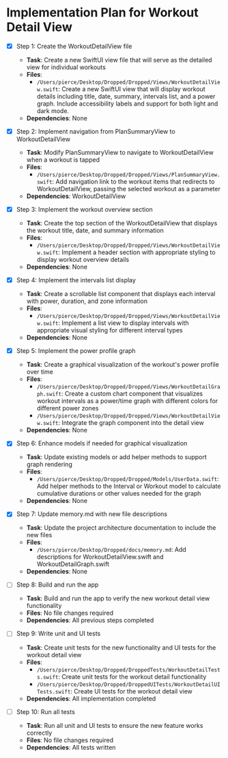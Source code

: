 # Implementation Plan for Workout Detail View

- [x] Step 1: Create the WorkoutDetailView file
  - **Task**: Create a new SwiftUI view file that will serve as the detailed view for individual workouts
  - **Files**:
    - `/Users/pierce/Desktop/Dropped/Dropped/Views/WorkoutDetailView.swift`: Create a new SwiftUI view that will display workout details including title, date, summary, intervals list, and a power graph. Include accessibility labels and support for both light and dark mode.
  - **Dependencies**: None

- [x] Step 2: Implement navigation from PlanSummaryView to WorkoutDetailView
  - **Task**: Modify PlanSummaryView to navigate to WorkoutDetailView when a workout is tapped
  - **Files**:
    - `/Users/pierce/Desktop/Dropped/Dropped/Views/PlanSummaryView.swift`: Add navigation link to the workout items that redirects to WorkoutDetailView, passing the selected workout as a parameter
  - **Dependencies**: WorkoutDetailView

- [x] Step 3: Implement the workout overview section
  - **Task**: Create the top section of the WorkoutDetailView that displays the workout title, date, and summary information
  - **Files**:
    - `/Users/pierce/Desktop/Dropped/Dropped/Views/WorkoutDetailView.swift`: Implement a header section with appropriate styling to display workout overview details
  - **Dependencies**: None

- [x] Step 4: Implement the intervals list display
  - **Task**: Create a scrollable list component that displays each interval with power, duration, and zone information
  - **Files**:
    - `/Users/pierce/Desktop/Dropped/Dropped/Views/WorkoutDetailView.swift`: Implement a list view to display intervals with appropriate visual styling for different interval types
  - **Dependencies**: None

- [x] Step 5: Implement the power profile graph
  - **Task**: Create a graphical visualization of the workout's power profile over time
  - **Files**:
    - `/Users/pierce/Desktop/Dropped/Dropped/Views/WorkoutDetailGraph.swift`: Create a custom chart component that visualizes workout intervals as a power/time graph with different colors for different power zones
    - `/Users/pierce/Desktop/Dropped/Dropped/Views/WorkoutDetailView.swift`: Integrate the graph component into the detail view
  - **Dependencies**: None

- [x] Step 6: Enhance models if needed for graphical visualization
  - **Task**: Update existing models or add helper methods to support graph rendering
  - **Files**:
    - `/Users/pierce/Desktop/Dropped/Dropped/Models/UserData.swift`: Add helper methods to the Interval or Workout model to calculate cumulative durations or other values needed for the graph
  - **Dependencies**: None

- [x] Step 7: Update memory.md with new file descriptions
  - **Task**: Update the project architecture documentation to include the new files
  - **Files**:
    - `/Users/pierce/Desktop/Dropped/docs/memory.md`: Add descriptions for WorkoutDetailView.swift and WorkoutDetailGraph.swift
  - **Dependencies**: None

- [ ] Step 8: Build and run the app
  - **Task**: Build and run the app to verify the new workout detail view functionality
  - **Files**: No file changes required
  - **Dependencies**: All previous steps completed

- [ ] Step 9: Write unit and UI tests
  - **Task**: Create unit tests for the new functionality and UI tests for the workout detail view
  - **Files**:
    - `/Users/pierce/Desktop/Dropped/DroppedTests/WorkoutDetailTests.swift`: Create unit tests for the workout detail functionality
    - `/Users/pierce/Desktop/Dropped/DroppedUITests/WorkoutDetailUITests.swift`: Create UI tests for the workout detail view
  - **Dependencies**: All implementation completed

- [ ] Step 10: Run all tests
  - **Task**: Run all unit and UI tests to ensure the new feature works correctly
  - **Files**: No file changes required
  - **Dependencies**: All tests written
